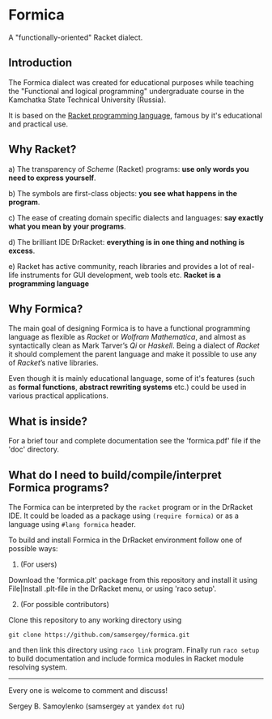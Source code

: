 Formica
=======

A "functionally-oriented" Racket dialect.

Introduction
------------

The Formica dialect was created for educational purposes while teaching 
the "Functional and logical programming" undergraduate course in the 
Kamchatka State Technical University (Russia).

It is based on the [Racket programming language](http://planet.racket-lang.org/), famous by it's educational and practical use.


Why Racket?
-----------

  a) The transparency of *Scheme* (Racket) programs: **use only words you need to express yourself**.
  
  b) The symbols are first-class objects: **you see what happens in the program**.

  c) The ease of creating domain specific dialects and languages: **say exactly what you mean by your programs**.
  
  d) The brilliant IDE DrRacket: **everything is in one thing and nothing is excess**.

  e) Racket has active community, reach libraries and provides a lot of real-life instruments for GUI development, web tools etc. **Racket is a programming language**

Why Formica?
------------

The main goal of designing Formica is to have a functional programming language as flexible as *Racket* or *Wolfram Mathematica*, and almost as syntactically clean as Mark Tarver’s *Qi* or *Haskell*. Being a dialect of *Racket* it should complement the parent language and make it possible to use any of *Racket*’s native libraries.

Even though it is mainly educational language, some of it's features (such as **formal functions**, **abstract rewriting systems** etc.) could be used in various practical applications.

What is inside?
---------------

For a brief tour and complete documentation see the 'formica.pdf' file if the 'doc' directory.

What do I need to build/compile/interpret Formica programs?
-----------------------------------------------------------

The Formica can be interpreted by the `racket` program or in the DrRacket IDE. It could be loaded as a package using `(require formica)` or as a language using `#lang formica` header.

To build and install Formica in the DrRacket environment follow one of possible ways:
 
 1) (For users) 

 Download the 'formica.plt' package from this repository and install it using File|Install .plt-file in the DrRacket menu, or using 'raco setup'.

 2) (For possible contributors) 

 Clone this repository to any working directory using 
 ```
 git clone https://github.com/samsergey/formica.git
 ``` 
 and then link this directory using `raco link` program. Finally run `raco setup` to build documentation and include formica modules in Racket module resolving system.

---------------------------------------------------------------

Every one is welcome to comment and discuss!

Sergey B. Samoylenko (samsergey `at` yandex `dot` ru)
